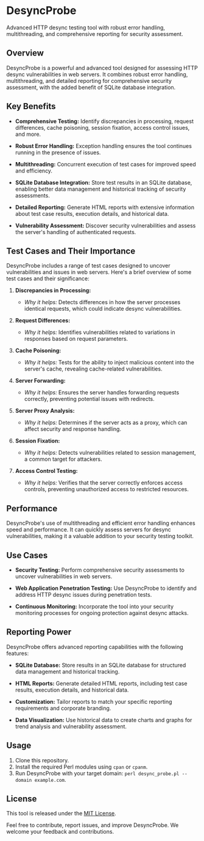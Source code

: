 # DesyncProbe

Advanced HTTP desync testing tool with robust error handling, multithreading, and comprehensive reporting for security assessment.

## Overview

DesyncProbe is a powerful and advanced tool designed for assessing HTTP desync vulnerabilities in web servers. It combines robust error handling, multithreading, and detailed reporting for comprehensive security assessment, with the added benefit of SQLite database integration.

## Key Benefits

- **Comprehensive Testing:** Identify discrepancies in processing, request differences, cache poisoning, session fixation, access control issues, and more.

- **Robust Error Handling:** Exception handling ensures the tool continues running in the presence of issues.

- **Multithreading:** Concurrent execution of test cases for improved speed and efficiency.

- **SQLite Database Integration:** Store test results in an SQLite database, enabling better data management and historical tracking of security assessments.

- **Detailed Reporting:** Generate HTML reports with extensive information about test case results, execution details, and historical data.

- **Vulnerability Assessment:** Discover security vulnerabilities and assess the server's handling of authenticated requests.

## Test Cases and Their Importance

DesyncProbe includes a range of test cases designed to uncover vulnerabilities and issues in web servers. Here's a brief overview of some test cases and their significance:

1. **Discrepancies in Processing:**
   - *Why it helps:* Detects differences in how the server processes identical requests, which could indicate desync vulnerabilities.

2. **Request Differences:**
   - *Why it helps:* Identifies vulnerabilities related to variations in responses based on request parameters.

3. **Cache Poisoning:**
   - *Why it helps:* Tests for the ability to inject malicious content into the server's cache, revealing cache-related vulnerabilities.

4. **Server Forwarding:**
   - *Why it helps:* Ensures the server handles forwarding requests correctly, preventing potential issues with redirects.

5. **Server Proxy Analysis:**
   - *Why it helps:* Determines if the server acts as a proxy, which can affect security and response handling.

6. **Session Fixation:**
   - *Why it helps:* Detects vulnerabilities related to session management, a common target for attackers.

7. **Access Control Testing:**
   - *Why it helps:* Verifies that the server correctly enforces access controls, preventing unauthorized access to restricted resources.

## Performance

DesyncProbe's use of multithreading and efficient error handling enhances speed and performance. It can quickly assess servers for desync vulnerabilities, making it a valuable addition to your security testing toolkit.

## Use Cases

- **Security Testing:** Perform comprehensive security assessments to uncover vulnerabilities in web servers.

- **Web Application Penetration Testing:** Use DesyncProbe to identify and address HTTP desync issues during penetration tests.

- **Continuous Monitoring:** Incorporate the tool into your security monitoring processes for ongoing protection against desync attacks.

## Reporting Power

DesyncProbe offers advanced reporting capabilities with the following features:

- **SQLite Database:** Store results in an SQLite database for structured data management and historical tracking.

- **HTML Reports:** Generate detailed HTML reports, including test case results, execution details, and historical data.

- **Customization:** Tailor reports to match your specific reporting requirements and corporate branding.

- **Data Visualization:** Use historical data to create charts and graphs for trend analysis and vulnerability assessment.

## Usage

1. Clone this repository.
2. Install the required Perl modules using `cpan` or `cpanm`.
3. Run DesyncProbe with your target domain: `perl desync_probe.pl --domain example.com`.

## License

This tool is released under the [MIT License](LICENSE).

Feel free to contribute, report issues, and improve DesyncProbe. We welcome your feedback and contributions.

